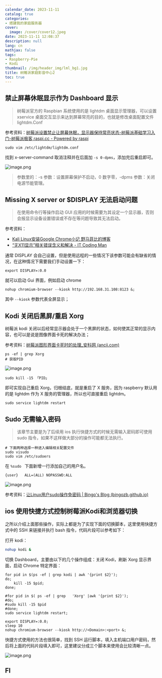 ```yaml
---
calendar_date: 2023-11-11
catalog: true
categories:
- 搭建我的家庭服务器
cover:
  image: /cover/cover12.jpeg
date: 2023-11-11 12:08:37
description: null
lang: cn
mathjax: false
tags:
- Raspberry-Pie
- Kodi
thumbnail: /img/header_img/lml_bg1.jpg
title: 树莓派家庭影音中心2
toc: true
---
```


## 禁止屏幕休眠显示作为 Dashboard 显示

> 树莓派官方的 Raspbian 系统使用的是 lightdm 桌面显示管理器，可以设置 xservice 桌面交互显示来达到屏幕常亮的目的，也就是修改桌面配置文件 lightdm.Conf

参考资料：[树莓派设置禁止让屏幕休眠，显示器保持常亮状态-树莓派基础学习入门-树莓派极客,raspi.cc - Powered by raspi](http://www.raspi.cc/read-10-1.html)

```shell
sudo vim /etc/lightdm/lightdm.conf
```

找到 x-server-command 取消注释并在后面加 `-s 0-dpms`，添加完后重启即可。

![image.png](https://picture-bed-001-1310572365.cos.ap-guangzhou.myqcloud.com/mac/20231111132731.png)

> 参数里的：-s 参数：设置屏幕保护不启动，0 数字零，-dpms 参数：关闭电源节能管理。



## Missing X server or $DISPLAY 无法启动问题

> 在使用命令行等操作启动 GUI 应用的时候需要为其设定一个显示器，否则会报显示设备设置错误或不存在等问题导致其无法启动。

参考资料：
-  [Kali Linux安装Google Chrome小记 野马菲比的博客](https://blog.csdn.net/qq_43514711/article/details/125205605)
- [“无X11显示”相关错误含义和解决 - IT Coding Man](https://www.itcodingman.com/no_x11_display_error/)

通常 DISPLAY 会自己设置，但是使用远程的一些情况下该参数可能会有缺省的情况，在这种情况下需要我们手动设置一下：

```shell
export DISPLAY=:0.0
```

就可以启动 Gui 界面，例如启动 chrome

```shell
nohup chromium-browser --kiosk http://192.168.31.108:8123 &;
```

其中 `--kiosk` 参数代表全屏显示；

## Kodi 关闭后黑屏/重启 Xorg

树莓派 kodi 关闭以后经常显示器会处于一个黑屏的状态，如何使其正常的显示内容，也可以是说是图像界面卡死的解决办法；

参考资料：[树莓派图形界面卡死时的处理_安科网 (ancii.com)](https://www.ancii.com/abdvxdd7p/)

```shell
ps -ef | grep Xorg 
# 获取PID
```

![image.png](https://picture-bed-001-1310572365.cos.ap-guangzhou.myqcloud.com/mac/20231111141037.png)

```shell
sudo kill -15 「PID」
```

即可实现自己重启 Xorg，归根结底，就是重启了 X 服务，因为 raspberry 默认用的是 lightdm 作为 X 服务的管理器，所以也可直接重启 lightdm。

```shell
sudo service lightdm restart
```

## Sudo 无需输入密码

> 该章节主要是为了后续用 ios 执行快捷方式的时候无需输入密码即可使用 sudo 指令，如果不这样做大部分的操作可能都无法执行。

```shell
# 下面两种选择一种进入编辑相关配置文件
sudo visudo
sudo vim /etc/sudoers
```

在 `%sudo ` 下面新增一行添加自己的用户名。

```txt
{user}   ALL=(ALL) NOPASSWD:ALL
```

![image.png](https://picture-bed-001-1310572365.cos.ap-guangzhou.myqcloud.com/mac/20231111142713.png)

参考资料：[让Linux用户sudo操作免密码 | Bingo's Blog (bingozb.github.io)](https://bingozb.github.io/views/default/58.html#%E5%90%8E%E8%AF%9D)

## ios 使用快捷方式控制树莓派Kodi和浏览器切换

之所以介绍上面那些操作，实际上都是为了实现下面的切换脚本，这里使用快捷方式中的 SSH 来链接并执行 bash 指令，代码片段可以参考如下：

打开 kodi：

```bash
nohup kodi &
```

切换 Dashboard，主要由以下的几个操作组成：关闭 Kodi，刷新 Xorg 显示界面，启动 Chrome 特定界面：

```shell
for pid in $(ps -ef | grep kodi | awk '{print $2}');
do;
	kill -15 $pid;
done;
```

```shell
#for pid in $( ps -ef | grep   'Xorg' |awk '{print $2}');
#do;
#sudo kill -15 $pid
#done;
sudo service lightdm restart;
```

```shell
export DISPLAY=:0.0;
sleep 10
nohup chromium-browser --kiosk http://<Domain>:<port> &;
```

快捷方式使用的方法也很简单，找到 SSH 运行脚本，填入主机端口用户密码，然后将上面的代码片段填入即可，这里建议分成三个脚本来使用会比较清晰一点。

![image.png](https://picture-bed-001-1310572365.cos.ap-guangzhou.myqcloud.com/mac/20231111145114.png)

## FI